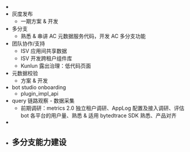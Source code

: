 -
- 灰度发布
	- 一期方案 & 开发
- 多分支
	- 熟悉 & 串讲 AC 元数据服务代码，开发 AC 多分支功能
- 团队协作/支持
	- ISV 应用间共享数据
	- ISV 开发跨租户组件库
	- Kunlun 露出治理：低代码页面
- 元数据校验
	- 方案 & 开发
- bot studio onboarding
	- plugin_impl_api
- query 链路观察 - 数据采集
	- 前期调研：metrics 2.0 独立租户调研、AppLog 配置及接入调研、评估 bot 各平台的用户量、熟悉 & 适用 bytedtrace SDK 熟悉、产品对齐
-
- 多分支能力建设
	-
